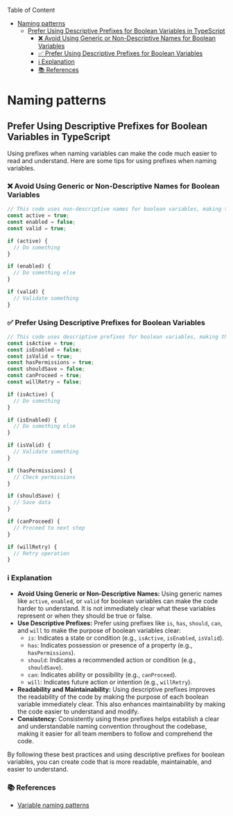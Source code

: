Table of Content

- [Naming patterns](#naming-patterns)
  - [Prefer Using Descriptive Prefixes for Boolean Variables in TypeScript](#prefer-using-descriptive-prefixes-for-boolean-variables-in-typescript)
    - [❌ Avoid Using Generic or Non-Descriptive Names for Boolean Variables](#-avoid-using-generic-or-non-descriptive-names-for-boolean-variables)
    - [✅ Prefer Using Descriptive Prefixes for Boolean Variables](#-prefer-using-descriptive-prefixes-for-boolean-variables)
    - [ℹ️ Explanation](#ℹ️-explanation)
    - [📚 References](#-references)

# Naming patterns

## Prefer Using Descriptive Prefixes for Boolean Variables in TypeScript

Using prefixes when naming variables can make the code much easier to read and understand. Here are some tips for using prefixes when naming variables.

### ❌ Avoid Using Generic or Non-Descriptive Names for Boolean Variables

```ts
// This code uses non-descriptive names for boolean variables, making the code harder to understand
const active = true;
const enabled = false;
const valid = true;

if (active) {
  // Do something
}

if (enabled) {
  // Do something else
}

if (valid) {
  // Validate something
}
```

### ✅ Prefer Using Descriptive Prefixes for Boolean Variables

```ts
// This code uses descriptive prefixes for boolean variables, making the code more readable and maintainable
const isActive = true;
const isEnabled = false;
const isValid = true;
const hasPermissions = true;
const shouldSave = false;
const canProceed = true;
const willRetry = false;

if (isActive) {
  // Do something
}

if (isEnabled) {
  // Do something else
}

if (isValid) {
  // Validate something
}

if (hasPermissions) {
  // Check permissions
}

if (shouldSave) {
  // Save data
}

if (canProceed) {
  // Proceed to next step
}

if (willRetry) {
  // Retry operation
}
```

### ℹ️ Explanation

- **Avoid Using Generic or Non-Descriptive Names:** Using generic names like `active`, `enabled`, or `valid` for boolean variables can make the code harder to understand. It is not immediately clear what these variables represent or when they should be true or false.
- **Use Descriptive Prefixes:** Prefer using prefixes like `is`, `has`, `should`, `can`, and `will` to make the purpose of boolean variables clear:
  - `is`: Indicates a state or condition (e.g., `isActive`, `isEnabled`, `isValid`).
  - `has`: Indicates possession or presence of a property (e.g., `hasPermissions`).
  - `should`: Indicates a recommended action or condition (e.g., `shouldSave`).
  - `can`: Indicates ability or possibility (e.g., `canProceed`).
  - `will`: Indicates future action or intention (e.g., `willRetry`).
- **Readability and Maintainability:** Using descriptive prefixes improves the readability of the code by making the purpose of each boolean variable immediately clear. This also enhances maintainability by making the code easier to understand and modify.
- **Consistency:** Consistently using these prefixes helps establish a clear and understandable naming convention throughout the codebase, making it easier for all team members to follow and comprehend the code.

By following these best practices and using descriptive prefixes for boolean variables, you can create code that is more readable, maintainable, and easier to understand.

### 📚 References

- [Variable naming patterns](https://www.linkedin.com/posts/muhamadzolfaghari_variable-javascript-naming-activity-7179568278841737216-zFrX/)
